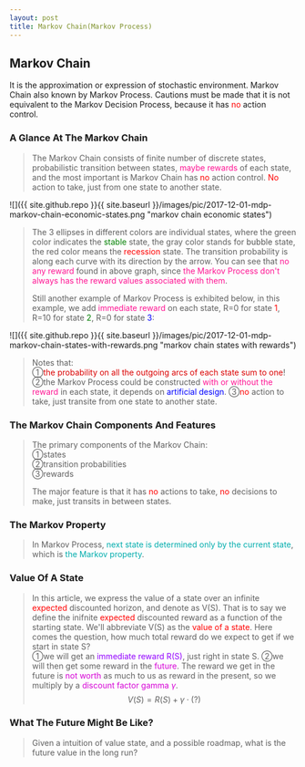 ```yaml
---
layout: post
title: Markov Chain(Markov Process)
---
```


## Markov Chain
<p class="message">
It is the approximation or expression of stochastic environment.  Markov Chain also known by Markov Process.  Cautions must be made that it is not equivalent to the Markov Decision Process, because it has <font color="red">no</font> action control.
</p>

### A Glance At The Markov Chain
>The Markov Chain consists of finite number of discrete states, probabilistic transition between states, <font color="deeppink">maybe rewards</font> of each state, and the most important is Markov Chain has <font color="red">no</font> action control.  <font color="red">No</font> action to take, just from one state to another state.  

![]({{ site.github.repo }}{{ site.baseurl }}/images/pic/2017-12-01-mdp-markov-chain-economic-states.png "markov chain economic states")

>The 3 ellipses in different colors are individual states, where the green color indicates the <font color="green">stable</font> state, the gray color stands for <font color="#545454">bubble</font> state, the red color means the <font color="red">recession</font> state.  The transition probability is along each curve with its direction by the arrow.
>You can see that <font color="deeppink">no any reward</font> found in above graph, since <font color="deeppink">the Markov Process don't always has the reward values associated with them</font>.  
>
>Still another example of Markov Process is exhibited below, in this example, we add <font color="deeppink">immediate reward</font> on each state, R=0 for state <font color="red">1</font>, R=10 for state <font color="green">2</font>, R=0 for state <font color="blue">3</font>:  

![]({{ site.github.repo }}{{ site.baseurl }}/images/pic/2017-12-01-mdp-markov-chain-states-with-rewards.png "markov chain states with rewards")

>Notes that:  
>&#10112;<font color="#DB0000">the probability on all the outgoing arcs of each state sum to one</font>!  
>&#10113;the Markov Process could be constructed <font color="deeppink">with or without the reward</font> in each state, it depends on <font color="blue">artificial design</font>.
>&#10114;<font color="red">no</font> action to take, just transite from one state to another state.  

### The Markov Chain Components And Features
>The primary components of the Markov Chain:  
>&#10112;states  
>&#10113;transition probabilities  
>&#10114;rewards  
>
>The major feature is that it has <font color="red">no</font> actions to take, <font color="red">no</font> decisions to make, just transits in between states.  

### The Markov Property
>In Markov Process, <font color="#00ADAD">next state is determined only by the current state</font>, which is <font color="#00ADAD">the Markov property</font>.  

### Value Of A State
>In this article, we express the value of a state over an infinite <font color="red">expected</font> discounted horizon, and denote as V(S).  That is to say we define the inifnite <font color="red">expected</font> discounted reward as a function of the starting state.  We'll abbreviate V(S) as the <font color="red">value of a state</font>.
>Here comes the question, how much total reward do we expect to get if we start in state S?  
>&#10112;we will get an <font color="#9300FF">immediate reward R(S)</font>, just right in state S.
>&#10113;we will then get some reward in the <font color="#D600D6">future</font>. The reward we get in the future is <font color="#D600D6">not worth</font> as much to us as reward in the present, so we multiply by a <font color="#D600D6">discount factor gamma $\gamma$</font>.  
$$V(S)=R(S)+\gamma\cdot(?)$$

### What The Future Might Be Like?
>Given a intuition of value state, and a possible roadmap, what is the future value in the long run?   